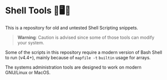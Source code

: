 # Shell Tools 🐚🖥️🤖

This is a repository for old and untested Shell Scripting snippets.

> **Warning**: Caution is advised since some of those tools can modify your system.

Some of the scripts in this repository require a modern version of Bash Shell to run (v4.4+), mainly because of `mapfile -t` `builtin` usage for arrays.

The systems administration tools are designed to work on modern GNU/Linux or MacOS.
